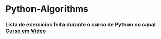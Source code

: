 # Python-Algorithms
### Lista de exercicios feita durante o curso de Python no canal [Curso em Video](https://www.youtube.com/CursoemV%C3%ADdeo)
